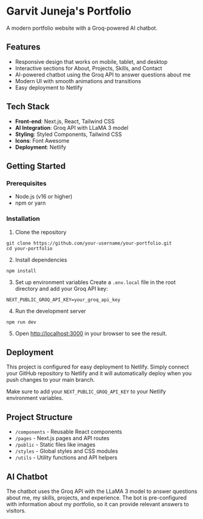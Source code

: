 # Garvit Juneja's Portfolio

A modern portfolio website with a Groq-powered AI chatbot.

## Features

- Responsive design that works on mobile, tablet, and desktop
- Interactive sections for About, Projects, Skills, and Contact
- AI-powered chatbot using the Groq API to answer questions about me
- Modern UI with smooth animations and transitions
- Easy deployment to Netlify

## Tech Stack

- **Front-end**: Next.js, React, Tailwind CSS
- **AI Integration**: Groq API with LLaMA 3 model
- **Styling**: Styled Components, Tailwind CSS
- **Icons**: Font Awesome
- **Deployment**: Netlify

## Getting Started

### Prerequisites

- Node.js (v16 or higher)
- npm or yarn

### Installation

1. Clone the repository
```
git clone https://github.com/your-username/your-portfolio.git
cd your-portfolio
```

2. Install dependencies
```
npm install
```

3. Set up environment variables
Create a `.env.local` file in the root directory and add your Groq API key:
```
NEXT_PUBLIC_GROQ_API_KEY=your_groq_api_key
```

4. Run the development server
```
npm run dev
```

5. Open [http://localhost:3000](http://localhost:3000) in your browser to see the result.

## Deployment

This project is configured for easy deployment to Netlify. Simply connect your GitHub repository to Netlify and it will automatically deploy when you push changes to your main branch.

Make sure to add your `NEXT_PUBLIC_GROQ_API_KEY` to your Netlify environment variables.

## Project Structure

- `/components` - Reusable React components
- `/pages` - Next.js pages and API routes
- `/public` - Static files like images
- `/styles` - Global styles and CSS modules
- `/utils` - Utility functions and API helpers

## AI Chatbot

The chatbot uses the Groq API with the LLaMA 3 model to answer questions about me, my skills, projects, and experience. The bot is pre-configured with information about my portfolio, so it can provide relevant answers to visitors. 